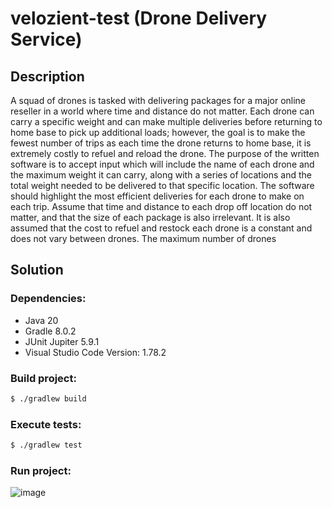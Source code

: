 # velozient-test (Drone Delivery Service)

## Description

A squad of drones is tasked with delivering packages for a major online reseller in a world
where time and distance do not matter. Each drone can carry a specific weight and can make
multiple deliveries before returning to home base to pick up additional loads; however, the goal
is to make the fewest number of trips as each time the drone returns to home base, it is
extremely costly to refuel and reload the drone.
The purpose of the written software is to accept input which will include the name of each
drone and the maximum weight it can carry, along with a series of locations and the total weight
needed to be delivered to that specific location. The software should highlight the most efficient
deliveries for each drone to make on each trip.
Assume that time and distance to each drop off location do not matter, and that the size of
each package is also irrelevant. It is also assumed that the cost to refuel and restock each
drone is a constant and does not vary between drones. The maximum number of drones

## Solution

### Dependencies:

- Java 20
- Gradle 8.0.2
- JUnit Jupiter 5.9.1
- Visual Studio Code Version: 1.78.2

### Build project:

~~~sh
$ ./gradlew build
~~~

### Execute tests:

~~~sh
$ ./gradlew test
~~~

### Run project:

![image](https://github.com/bernardodelimaberra/velozient-test/assets/135295173/c0ab83c9-9890-4bb5-9d12-780b3483168f)
